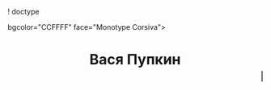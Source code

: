 ! doctype <HTML>
<HEAD>
    <TITLE>Любимый дерёвня</TITLE>
    </HEAD>
    <BODY> bgcolor="CCFFFF" face="Monotype Corsiva">
    <h1 align="center">Вася Пупкин <br>
        <marquee >Вырезка яз сябубабу</marquee></h1>
    </BODY>
    </HTML>
